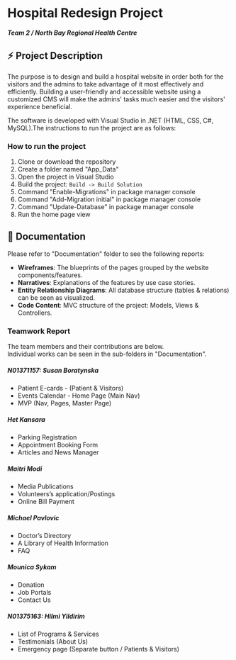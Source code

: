 # Hospital Redesign Project  
  
**_Team 2 / North Bay Regional Health Centre_**  
  
## :zap: Project Description  
  
The purpose is to design and build a hospital website in order both for the visitors and the admins to take advantage of it most effectively and efficiently. Building a user-friendly and accessible website using a customized CMS will make the admins' tasks much easier and the visitors' experience beneficial.  
  
The software is developed with Visual Studio in .NET (HTML, CSS, C#, MySQL).The instructions to run the project are as follows:  
  
### How to run the project  
  
1. Clone or download the repository  
2. Create a folder named "App_Data"  
3. Open the project in Visual Studio  
4. Build the project: `Build -> Build Solution`  
5. Command "Enable-Migrations" in package manager console  
6. Command "Add-Migration initial" in package manager console  
7. Command "Update-Database" in package manager console    
8. Run the home page view  
  
## :bookmark_tabs: Documentation  
  
Please refer to "Documentation" folder to see the following reports:  
- **Wireframes**: The blueprints of the pages grouped by the website components/features.  
- **Narratives**: Explanations of the features by use case stories. 
- **Entity Relationship Diagrams**: All database structure (tables & relations) can be seen as visualized.  
- **Code Content**: MVC structure of the project: Models, Views & Controllers.  
  
### Teamwork Report
  
The team members and their contributions are below.  
Individual works can be seen in the sub-folders in "Documentation".  
  
##### N01371157: Susan Boratynska  
- Patient E-cards - (Patient & Visitors)  
- Events Calendar - Home Page (Main Nav)  
- MVP (Nav, Pages, Master Page)  

##### Het Kansara  
- Parking Registration  
- Appointment Booking Form  
- Articles and News Manager  
    
##### Maitri Modi  
- Media Publications  
- Volunteers’s application/Postings  
- Online Bill Payment   

##### Michael Pavlovic 
- Doctor’s Directory  
- A Library of Health Information  
- FAQ  

##### Mounica Sykam  
- Donation  
- Job Portals  
- Contact Us  

##### N01375163: Hilmi Yildirim  
- List of Programs & Services  
- Testimonials (About Us)  
- Emergency page (Separate button / Patients & Visitors)  

  
